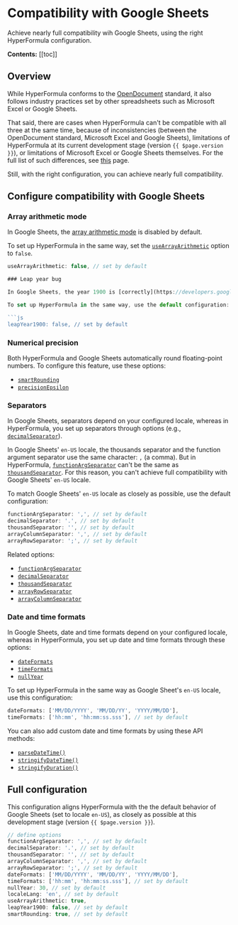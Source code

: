 # Compatibility with Google Sheets

Achieve nearly full compatibility wih Google Sheets, using the right HyperFormula configuration.

**Contents:**
[[toc]]

## Overview

While HyperFormula conforms to the [OpenDocument](https://docs.oasis-open.org/office/OpenDocument/v1.3/os/part4-formula/OpenDocument-v1.3-os-part4-formula.html) standard, it also follows industry practices set by other spreadsheets such as Microsoft Excel or Google Sheets.

That said, there are cases when HyperFormula can't be compatible with all three at the same time, because of inconsistencies (between the OpenDocument standard, Microsoft Excel and Google Sheets), limitations of HyperFormula at its current development stage (version `{{ $page.version }}`), or limitations of Microsoft Excel or Google Sheets themselves. For the full list of such differences, see [this](list-of-differences.md) page.

Still, with the right configuration, you can achieve nearly full compatibility.

## Configure compatibility with Google Sheets

### Array arithmetic mode

In Google Sheets, the [array arithmetic mode](arrays.md#array-arithmetic-mode) is disabled by default.

To set up HyperFormula in the same way, set the [`useArrayArithmetic`](../api/interfaces/configparams.md#usearrayarithmetic) option to `false`.

```js
useArrayArithmetic: false, // set by default

### Leap year bug

In Google Sheets, the year 1900 is [correctly](https://developers.google.com/sheets/api/guides/formats#about_date_and_time_values) treated as a common year, not a leap year.

To set up HyperFormula in the same way, use the default configuration:

```js
leapYear1900: false, // set by default
```

### Numerical precision

Both HyperFormula and Google Sheets automatically round floating-point numbers. To configure this feature, use these options:
- [`smartRounding`](../api/interfaces/configparams.md#smartrounding)
- [`precisionEpsilon`](../api/interfaces/configparams.md#precisionepsilon)

### Separators

In Google Sheets, separators depend on your configured locale, whereas in HyperFormula, you set up separators through options (e.g., [`decimalSeparator`](../api/interfaces/configparams.md#decimalseparator)).

In Google Sheets'  `en-US` locale, the thousands separator and the function argument separator use the same character: `,` (a comma). But in HyperFormula, [`functionArgSeparator`](../api/interfaces/configparams.md#functionargseparator) can't be the same as [`thousandSeparator`](../api/interfaces/configparams.md#thousandseparator). For this reason, you can't achieve full compatibility with Google Sheets' `en-US` locale.

To match Google Sheets' `en-US` locale as closely as possible, use the default configuration:

```js
functionArgSeparator: ',', // set by default
decimalSeparator: '.', // set by default
thousandSeparator: '', // set by default
arrayColumnSeparator: ',', // set by default
arrayRowSeparator: ';', // set by default
```

Related options:
- [`functionArgSeparator`](../api/interfaces/configparams.md#functionargseparator)
- [`decimalSeparator`](../api/interfaces/configparams.md#decimalseparator)
- [`thousandSeparator`](../api/interfaces/configparams.md#thousandseparator)
- [`arrayRowSeparator`](../api/interfaces/configparams.md#arrayrowseparator)
- [`arrayColumnSeparator`](../api/interfaces/configparams.md#arraycolumnseparator)

### Date and time formats

In Google Sheets, date and time formats depend on your configured locale, whereas in HyperFormula, you set up date and time formats through these options:
- [`dateFormats`](../api/interfaces/configparams.md#dateformats)
- [`timeFormats`](../api/interfaces/configparams.md#timeformats)
- [`nullYear`](../api/interfaces/configparams.md#nullyear)

To set up HyperFormula in the same way as Google Sheet's `en-US` locale, use this configuration:

```js
dateFormats: ['MM/DD/YYYY', 'MM/DD/YY', 'YYYY/MM/DD'],
timeFormats: ['hh:mm', 'hh:mm:ss.sss'], // set by default
```

You can also add custom date and time formats by using these API methods:
- [`parseDateTime()`](../api/interfaces/configparams.md#parsedatetime)
- [`stringifyDateTime()`](../api/interfaces/configparams.md#stringifydatetime)
- [`stringifyDuration()`](../api/interfaces/configparams.md#stringifyduration)

## Full configuration

This configuration aligns HyperFormula with the the default behavior of Google Sheets (set to locale `en-US`), as closely as possible at this development stage (version `{{ $page.version }}`).

```js
// define options
functionArgSeparator: ',', // set by default
decimalSeparator: '.', // set by default
thousandSeparator: '', // set by default
arrayColumnSeparator: ',', // set by default
arrayRowSeparator: ';', // set by default
dateFormats: ['MM/DD/YYYY', 'MM/DD/YY', 'YYYY/MM/DD'],
timeFormats: ['hh:mm', 'hh:mm:ss.sss'], // set by default
nullYear: 30, // set by default
localeLang: 'en', // set by default
useArrayArithmetic: true,
leapYear1900: false, // set by default
smartRounding: true, // set by default
```